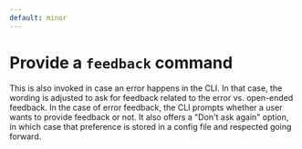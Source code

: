 ```yaml
---
default: minor
---
```


# Provide a `feedback` command

This is also invoked in case an error happens in the CLI. In that case, the wording is adjusted to ask for feedback related to the error vs. open-ended feedback. In the case of error feedback, the CLI prompts whether a user wants to provide feedback or not. It also offers a "Don't ask again" option, in which case that preference is stored in a config file and respected going forward.